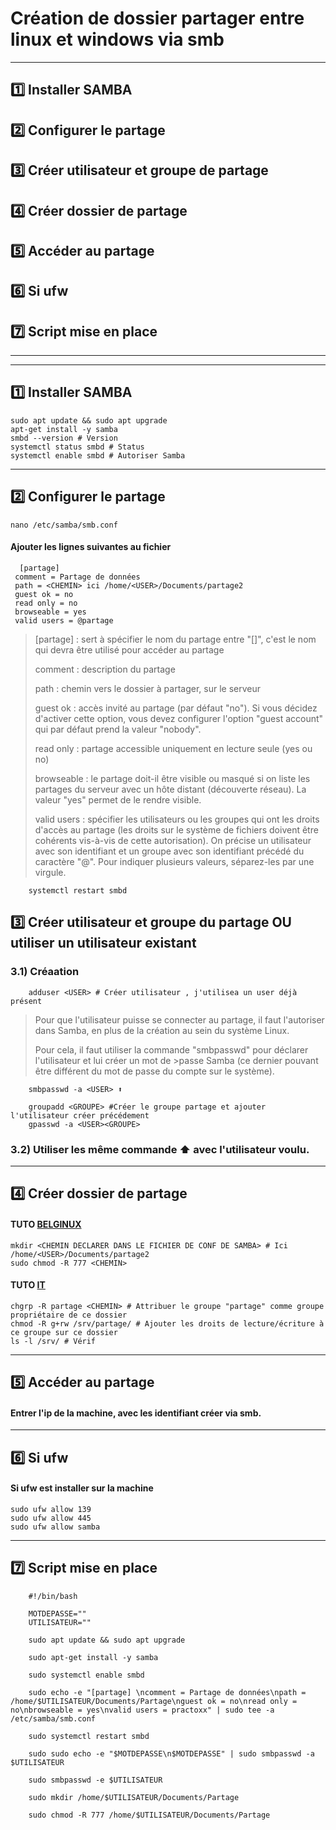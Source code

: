 # Création de dossier partager entre linux et windows via smb

---

## 1️⃣ Installer SAMBA
## 2️⃣ Configurer le partage
## 3️⃣ Créer utilisateur et groupe de partage
## 4️⃣ Créer dossier de partage
## 5️⃣ Accéder au partage
## 6️⃣ Si ufw
## 7️⃣ Script mise en place
---
---

## 1️⃣ Installer SAMBA
    sudo apt update && sudo apt upgrade
    apt-get install -y samba
    smbd --version # Version
    systemctl status smbd # Status
    systemctl enable smbd # Autoriser Samba

---

## 2️⃣ Configurer le partage
    nano /etc/samba/smb.conf

#### Ajouter les lignes suivantes au fichier

      [partage]
     comment = Partage de données
     path = <CHEMIN> ici /home/<USER>/Documents/partage2
     guest ok = no
     read only = no
     browseable = yes
     valid users = @partage


> [partage] : sert à spécifier le nom du partage entre "[]", c'est le nom qui devra être utilisé pour accéder au partage
>
> comment : description du partage
>
> path : chemin vers le dossier à partager, sur le serveur
>
> guest ok : accès invité au partage (par défaut "no"). Si vous décidez d'activer cette option, vous devez configurer l'option "guest account" qui par défaut prend la valeur "nobody".
>
> read only : partage accessible uniquement en lecture seule (yes ou no)
>
> browseable : le partage doit-il être visible ou masqué si on liste les partages du serveur avec un hôte distant (découverte réseau). La valeur "yes" permet de le rendre visible.
>
> valid users : spécifier les utilisateurs ou les groupes qui ont les droits d'accès au partage (les droits sur le système de fichiers doivent être cohérents vis-à-vis de cette autorisation). On précise un utilisateur avec son identifiant et un groupe avec son identifiant précédé du caractère "@". Pour indiquer plusieurs valeurs, séparez-les par une virgule.

        systemctl restart smbd




## 3️⃣ Créer utilisateur et groupe du partage OU utiliser un utilisateur existant

### 3.1) Créaation

        adduser <USER> # Créer utilisateur , j'utilisea un user déjà présent

>Pour que l'utilisateur puisse se connecter au partage, il faut l'autoriser dans Samba, en plus de la création au sein du système Linux.
>
>Pour cela, il faut utiliser la commande "smbpasswd" pour déclarer l'utilisateur et lui créer un mot de >passe Samba (ce dernier pouvant être différent du mot de passe du compte sur le système).

        smbpasswd -a <USER> ⬆️

        groupadd <GROUPE> #Créer le groupe partage et ajouter l'utilisateur créer précédement
        gpasswd -a <USER><GROUPE>


### 3.2) Utiliser les même commande ⬆️ avec l'utilisateur voulu.

---

## 4️⃣ Créer dossier de partage

#### TUTO [BELGINUX](https://belginux.com/creer-un-partage-samba/)
    mkdir <CHEMIN DECLARER DANS LE FICHIER DE CONF DE SAMBA> # Ici /home/<USER>/Documents/partage2
    sudo chmod -R 777 <CHEMIN>

#### TUTO [IT](https://www.it-connect.fr/serveur-de-fichiers-debian-installer-et-configurer-samba-4/)
    chgrp -R partage <CHEMIN> # Attribuer le groupe "partage" comme groupe propriétaire de ce dossier
    chmod -R g+rw /srv/partage/ # Ajouter les droits de lecture/écriture à ce groupe sur ce dossier
    ls -l /srv/ # Vérif



---

## 5️⃣ Accéder au partage

#### Entrer l'ip de la machine, avec les identifiant créer via smb.

---

## 6️⃣ Si ufw

#### Si ufw est installer sur la machine 

    sudo ufw allow 139
    sudo ufw allow 445
    sudo ufw allow samba


---

## 7️⃣ Script mise en place


        #!/bin/bash

        MOTDEPASSE=""
        UTILISATEUR=""

        sudo apt update && sudo apt upgrade

        sudo apt-get install -y samba

        sudo systemctl enable smbd

        sudo echo -e "[partage] \ncomment = Partage de données\npath = /home/$UTILISATEUR/Documents/Partage\nguest ok = no\nread only = no\nbrowseable = yes\nvalid users = practoxx" | sudo tee -a /etc/samba/smb.conf 

        sudo systemctl restart smbd

        sudo sudo echo -e "$MOTDEPASSE\n$MOTDEPASSE" | sudo smbpasswd -a $UTILISATEUR

        sudo smbpasswd -e $UTILISATEUR 

        sudo mkdir /home/$UTILISATEUR/Documents/Partage

        sudo chmod -R 777 /home/$UTILISATEUR/Documents/Partage











